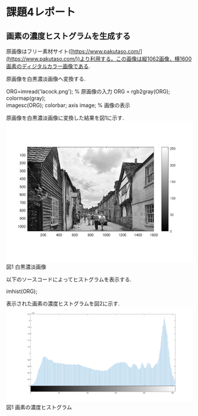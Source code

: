 # 課題4レポート

## 画素の濃度ヒストグラムを生成する
原画像はフリー素材サイト([https://www.pakutaso.com/](https://www.pakutaso.com/))より利用する。この画像は縦1062画像，横1600画素のディジタルカラー画像である.

原画像を白黒濃淡画像へ変換する.

ORG=imread('lacock.png'); % 原画像の入力
ORG = rgb2gray(ORG); colormap(gray);  
imagesc(ORG); colorbar; axis image; % 画像の表示

 原画像を白黒濃淡画像に変換した結果を図1に示す.
 ![原画像](https://github.com/Sisk449/lecture_image_processing/blob/master/image/kadai4_1.png?raw=true)  
図1 白黒濃淡画像

以下のソースコードによってヒストグラムを表示する.

imhist(ORG);

表示された画素の濃度ヒストグラムを図2に示す.
 ![画素の濃度ヒストグラム](https://github.com/Sisk449/lecture_image_processing/blob/master/image/kadai4_2.png?raw=true)  
図1 画素の濃度ヒストグラム
